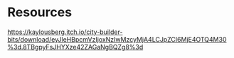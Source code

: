 # Resources

https://kaylousberg.itch.io/city-builder-bits/download/eyJleHBpcmVzIjoxNzIwMzcyMjA4LCJpZCI6MjE4OTQ4M30%3d.8TBgpyFsJHYXze42ZAGaNgBQZg8%3d